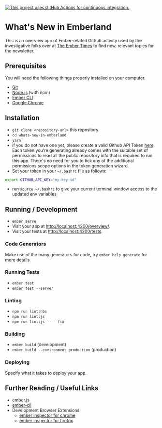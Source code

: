 [![This project uses GitHub Actions for continuous integration.](https://github.com/ember-learn/whats-new-in-emberland/workflows/CI/badge.svg)](https://github.com/ember-learn/whats-new-in-emberland/actions?query=workflow%3ACI)

# What's New in Emberland

This is an overview app of Ember-related Github activity used by the investigative folks over at [The Ember Times](https://twitter.com/embertimes) to find new, relevant topics for the newsletter.

## Prerequisites

You will need the following things properly installed on your computer.

* [Git](https://git-scm.com/)
* [Node.js](https://nodejs.org/) (with npm)
* [Ember CLI](https://ember-cli.com/)
* [Google Chrome](https://google.com/chrome/)

## Installation

* `git clone <repository-url>` this repository
* `cd whats-new-in-emberland`
* `yarn`
* if you do not have one yet, please create a valid Github API Token [here](https://github.com/settings/tokens).
Each token you're generating already comes with the suitable set of permissions to read all the public repository info that is required to run this app. There's no need for you to tick any of the additional permissions scope options in the token generation wizard.
* Set your token in your `~/.bashrc` file as follows:
```bash
export GITHUB_API_KEY="my-key-id"
```
* run `source ~/.bashrc` to give your current terminal window access to the updated env variables

## Running / Development

* `ember serve`
* Visit your app at [http://localhost:4200/overview/](http://localhost:4200/overview/).
* Visit your tests at [http://localhost:4200/tests](http://localhost:4200/tests).

### Code Generators

Make use of the many generators for code, try `ember help generate` for more details

### Running Tests

* `ember test`
* `ember test --server`

### Linting

* `npm run lint:hbs`
* `npm run lint:js`
* `npm run lint:js -- --fix`

### Building

* `ember build` (development)
* `ember build --environment production` (production)

### Deploying

Specify what it takes to deploy your app.

## Further Reading / Useful Links

* [ember.js](https://emberjs.com/)
* [ember-cli](https://ember-cli.com/)
* Development Browser Extensions
  * [ember inspector for chrome](https://chrome.google.com/webstore/detail/ember-inspector/bmdblncegkenkacieihfhpjfppoconhi)
  * [ember inspector for firefox](https://addons.mozilla.org/en-US/firefox/addon/ember-inspector/)
